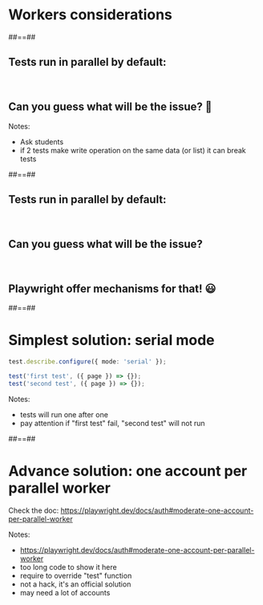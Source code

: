 <!-- .slide: class="transition" -->

# Workers considerations

##==##

<!-- .slide: class="quote-slide" -->

## Tests run in parallel by default:

<br/>

## Can you guess what will be the issue? 🤔

Notes:

- Ask students
- if 2 tests make write operation on the same data (or list) it can break tests

##==##

<!-- .slide: class="quote-slide" -->

## Tests run in parallel by default:

<br/>

## Can you guess what will be the issue?

<br/>

## Playwright offer mechanisms for that! 😃

##==##

<!-- .slide: class="with-code" -->

# Simplest solution: serial mode

```TypeScript
test.describe.configure({ mode: 'serial' });

test('first test', ({ page }) => {});
test('second test', ({ page }) => {});
```

<!-- .element: class="big-code" -->

Notes:

- tests will run one after one
- pay attention if "first test" fail, "second test" will not run

##==##

# Advance solution: one account per parallel worker

Check the doc: https://playwright.dev/docs/auth#moderate-one-account-per-parallel-worker

Notes:

- https://playwright.dev/docs/auth#moderate-one-account-per-parallel-worker
- too long code to show it here
- require to override "test" function
- not a hack, it's an official solution
- may need a lot of accounts
